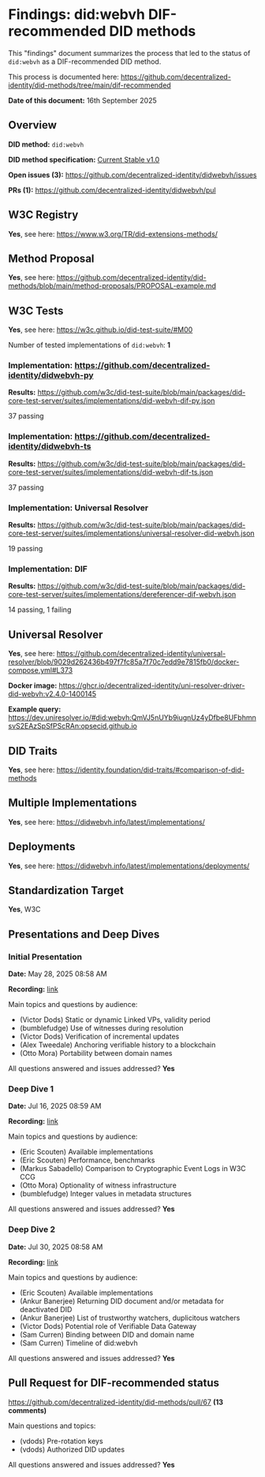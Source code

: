 # Findings: did:webvh DIF-recommended DID methods

This "findings" document summarizes the process that led to the status
of `did:webvh` as a DIF-recommended DID method.

This process is documented here: https://github.com/decentralized-identity/did-methods/tree/main/dif-recommended

**Date of this document:** 16th September 2025

## Overview

**DID method:** `did:webvh`

**DID method specification:** [Current Stable v1.0](https://identity.foundation/didwebvh/v1.0/)

**Open issues (3):** https://github.com/decentralized-identity/didwebvh/issues

**PRs (1):** https://github.com/decentralized-identity/didwebvh/pul

## W3C Registry

**Yes**, see here: https://www.w3.org/TR/did-extensions-methods/

## Method Proposal

**Yes**, see here: https://github.com/decentralized-identity/did-methods/blob/main/method-proposals/PROPOSAL-example.md

## W3C Tests

**Yes**, see here: https://w3c.github.io/did-test-suite/#M00

Number of tested implementations of `did:webvh`: **1**

### Implementation: https://github.com/decentralized-identity/didwebvh-py

**Results:** https://github.com/w3c/did-test-suite/blob/main/packages/did-core-test-server/suites/implementations/did-webvh-dif-py.json

37 passing

### Implementation: https://github.com/decentralized-identity/didwebvh-ts

**Results:** https://github.com/w3c/did-test-suite/blob/main/packages/did-core-test-server/suites/implementations/did-webvh-dif-ts.json

37 passing

### Implementation: Universal Resolver

**Results:** https://github.com/w3c/did-test-suite/blob/main/packages/did-core-test-server/suites/implementations/universal-resolver-did-webvh.json

19 passing

### Implementation: DIF

**Results:** https://github.com/w3c/did-test-suite/blob/main/packages/did-core-test-server/suites/implementations/dereferencer-dif-webvh.json

14 passing, 1 failing

## Universal Resolver

**Yes**, see here:
https://github.com/decentralized-identity/universal-resolver/blob/9029d262436b497f7fc85a7f70c7edd9e7815fb0/docker-compose.yml#L373

**Docker image:**
https://ghcr.io/decentralized-identity/uni-resolver-driver-did-webvh:v2.4.0-1400145

**Example query:**
https://dev.uniresolver.io/#did:webvh:QmVJ5nUYb9iugnUz4yDfbe8UFbhmnsvS2EAzSpSfPScRAn:opsecid.github.io

## DID Traits

**Yes**, see here:
https://identity.foundation/did-traits/#comparison-of-did-methods

## Multiple Implementations

**Yes**, see here:
https://didwebvh.info/latest/implementations/

## Deployments

**Yes**, see here:
https://didwebvh.info/latest/implementations/deployments/

## Standardization Target

**Yes**, W3C

## Presentations and Deep Dives

### Initial Presentation

**Date:** May 28, 2025 08:58 AM

**Recording:** [link](https://us02web.zoom.us/rec/share/AJ5AINNqN0mc-gDtSsKPjgyknBjXViRsVpXklZFcC4vObcrRxAoXQ3c9kCRkmEKA.ZAK46kp3nq77dWIm)

Main topics and questions by audience:
- (Victor Dods) Static or dynamic Linked VPs, validity period
- (bumblefudge) Use of witnesses during resolution
- (Victor Dods) Verification of incremental updates
- (Alex Tweedale) Anchoring verifiable history to a blockchain
- (Otto Mora) Portability between domain names

All questions answered and issues addressed? **Yes**

### Deep Dive 1

**Date:** Jul 16, 2025 08:59 AM

**Recording:** [link](https://us02web.zoom.us/rec/share/6GhsVQ6VCIQiM5YyqkeAr4zg9RxcfxriKSi3tqQp5v0nad7Gdp52uXe5Pm3B26nz.SdHHNRMZJJcWmzZn)

Main topics and questions by audience:
- (Eric Scouten) Available implementations
- (Eric Scouten) Performance, benchmarks
- (Markus Sabadello) Comparison to Cryptographic Event Logs in W3C CCG
- (Otto Mora) Optionality of witness infrastructure
- (bumblefudge) Integer values in metadata structures

All questions answered and issues addressed? **Yes**

### Deep Dive 2

**Date:** Jul 30, 2025 08:58 AM

**Recording:** [link](https://us02web.zoom.us/rec/share/lfV6HHLI9JrbIihvji3aChwKMzpKNuAYstXwHjcAAXbBI6pt1e1GTGheEY-vR0G6.xRejirZnUaAxQB3_)

Main topics and questions by audience:
- (Eric Scouten) Available implementations
- (Ankur Banerjee) Returning DID document and/or metadata for deactivated DID
- (Ankur Banerjee) List of trustworthy watchers, duplicitous watchers
- (Victor Dods) Potential role of Verifiable Data Gateway
- (Sam Curren) Binding between DID and domain name
- (Sam Curren) Timeline of did:webvh

All questions answered and issues addressed? **Yes**

## Pull Request for DIF-recommended status

https://github.com/decentralized-identity/did-methods/pull/67 **(13 comments)**

Main questions and topics:
- (vdods) Pre-rotation keys
- (vdods) Authorized DID updates

All questions answered and issues addressed? **Yes**

